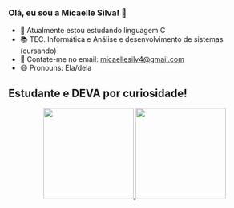 ### Olá, eu sou a Micaelle Silva! 👋

- 🌱 Atualmente estou estudando linguagem C
- 📚 TEC. Informática e Análise e desenvolvimento de sistemas (cursando)
- 👯 Contate-me no email: micaellesilv4@gmail.com
- 😄 Pronouns: Ela/dela

## Estudante e DEVA por curiosidade!

<div align="center">
  <a href="https://github.com/micaellesilvaa">
  <img height="180em" src="https://github-readme-stats.vercel.app/api?username=micaellesilvaa&show_icons=true&theme=dracula&include_all_commits=true&count_private=true"/>
  <img height="180em" src="https://github-readme-stats.vercel.app/api/top-langs/?username=micaellesilvaa&layout=compact&langs_count=7&theme=dracula"/>
</div>



